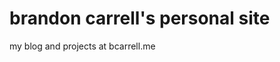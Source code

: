 brandon carrell's personal site
===============================

my blog and projects at bcarrell.me
